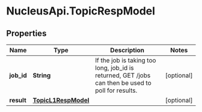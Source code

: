 # NucleusApi.TopicRespModel

## Properties
Name | Type | Description | Notes
------------ | ------------- | ------------- | -------------
**job_id** | **String** | If the job is taking too long, job_id is returned, GET /jobs can then be used to poll for results. | [optional] 
**result** | [**TopicL1RespModel**](TopicL1RespModel.md) |  | [optional] 


